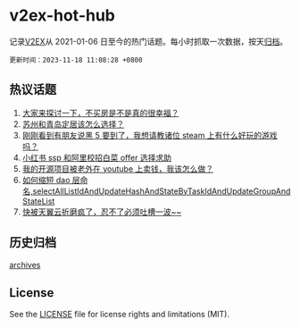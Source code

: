 # v2ex-hot-hub

 记录[V2EX](https://www.v2ex.com/)从 2021-01-06 日至今的热门话题。每小时抓取一次数据，按天[归档](archives)。

`更新时间：2023-11-18 11:08:28 +0800`

## 热议话题

1. [大家来探讨一下，不买房是不是真的很幸福？](https://www.v2ex.com/t/992734)
1. [苏州和青岛定居该怎么选择？](https://www.v2ex.com/t/992786)
1. [刚刚看到有朋友说黑 5 要到了，我想请教诸位 steam 上有什么好玩的游戏吗？](https://www.v2ex.com/t/992725)
1. [小红书 ssp 和阿里校招白菜 offer 选择求助](https://www.v2ex.com/t/992723)
1. [我的开源项目被老外在 youtube 上卖钱，我该怎么做？](https://www.v2ex.com/t/992760)
1. [如何缩短 dao 层命名,selectAllListIdAndUpdateHashAndStateByTaskIdAndUpdateGroupAndStateList](https://www.v2ex.com/t/992758)
1. [快被天翼云折磨疯了，忍不了必须吐槽一波~~](https://www.v2ex.com/t/992810)

## 历史归档

[archives](archives)

## License

See the [LICENSE](LICENSE) file for license rights and limitations (MIT).
